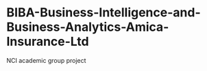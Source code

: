 # BIBA-Business-Intelligence-and-Business-Analytics-Amica-Insurance-Ltd
NCI academic group project 
